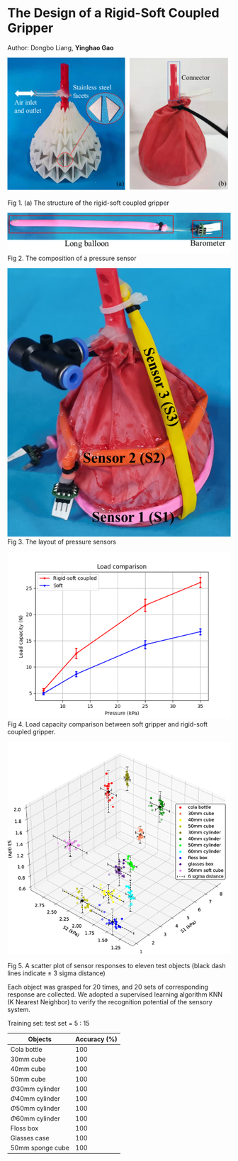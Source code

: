 # The Design of a Rigid-Soft Coupled Gripper

Author: Dongbo Liang, **Yinghao Gao**

![](fig/fig0.png)

Fig 1. (a) The structure of the rigid-soft coupled gripper  

![](fig/sensor.png)
Fig 2. The composition of a pressure sensor

![](fig/layout.png)
Fig 3. The layout of pressure sensors

![](fig/fig1.png)
Fig 4. Load capacity comparison between soft gripper and rigid-soft coupled gripper.

![](fig/scatter.png)

Fig 5. A scatter plot of sensor responses to eleven test objects  (black dash lines indicate ± 3 sigma distance)

Each object was grasped for 20 times, and 20 sets of corresponding response are collected. We adopted a supervised learning algorithm KNN (K Nearest Neighbor) to verify the recognition potential of the sensory system. 

Training set: test set = 5 : 15

| Objects             | Accuracy (%) |
| ------------------- | ------------ |
| Cola bottle         | 100          |
| 30mm cube           | 100          |
| 40mm cube           | 100          |
| 50mm cube           | 100          |
| $\Phi$30mm cylinder | 100          |
| $\Phi$40mm cylinder | 100          |
| $\Phi$50mm cylinder | 100          |
| $\Phi$60mm cylinder | 100          |
| Floss box           | 100          |
| Glasses case        | 100          |
| 50mm sponge cube    | 100          |